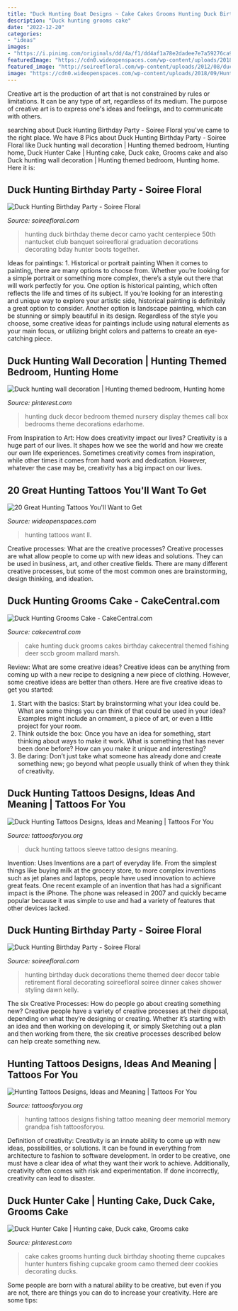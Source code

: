 ```yaml
---
title: "Duck Hunting Boat Designs ~ Cake Cakes Grooms Hunting Duck Birthday Shooting Theme Cupcakes Hunter Hunters Fishing Cupcake Groom Camo Themed Deer Cookies Decorating Ducks"
description: "Duck hunting grooms cake"
date: "2022-12-20"
categories:
- "ideas"
images:
- "https://i.pinimg.com/originals/dd/4a/f1/dd4af1a78e2dadee7e7a59276ca96ece.jpg"
featuredImage: "https://cdn0.wideopenspaces.com/wp-content/uploads/2018/09/Hunt21.jpg"
featured_image: "http://soireefloral.com/wp-content/uploads/2012/08/duckroom1.jpg"
image: "https://cdn0.wideopenspaces.com/wp-content/uploads/2018/09/Hunt21.jpg"
---
```



Creative art is the production of art that is not constrained by rules or limitations. It can be any type of art, regardless of its medium. The purpose of creative art is to express one's ideas and feelings, and to communicate with others.

	

		
searching about Duck Hunting Birthday Party - Soiree Floral you've came to the right place. We have 8 Pics about Duck Hunting Birthday Party - Soiree Floral like Duck hunting wall decoration | Hunting themed bedroom, Hunting home, Duck Hunter Cake | Hunting cake, Duck cake, Grooms cake and also Duck hunting wall decoration | Hunting themed bedroom, Hunting home. Here it is:
		
    
## Duck Hunting Birthday Party - Soiree Floral

<img loading=lazy src="http://soireefloral.com/wp-content/uploads/2012/08/duckcoats1.jpg" onerror="this.onerror=null;this.src='https://tse3.mm.bing.net/th?id=OIP.cHqfm3sABZPbAwKVKg04QQHaJ4&amp;pid=15.1';" alt="Duck Hunting Birthday Party - Soiree Floral">

_Source: soireefloral.com_

>hunting duck birthday theme decor camo yacht centerpiece 50th nantucket club banquet soireefloral graduation decorations decorating bday hunter boots together. 

	

Ideas for paintings: 1. Historical or portrait painting
When it comes to painting, there are many options to choose from. Whether you’re looking for a simple portrait or something more complex, there’s a style out there that will work perfectly for you. One option is historical painting, which often reflects the life and times of its subject. If you’re looking for an interesting and unique way to explore your artistic side, historical painting is definitely a great option to consider. Another option is landscape painting, which can be stunning or simply beautiful in its design. Regardless of the style you choose, some creative ideas for paintings include using natural elements as your main focus, or utilizing bright colors and patterns to create an eye-catching piece.

    
## Duck Hunting Wall Decoration | Hunting Themed Bedroom, Hunting Home

<img loading=lazy src="https://i.pinimg.com/originals/f5/a9/ed/f5a9ed72c8ba654a6c5e7c50c729a48b.jpg" onerror="this.onerror=null;this.src='https://tse4.mm.bing.net/th?id=OIP.LxvJh8SnGs8eNdmDLB4RHQHaJ3&amp;pid=15.1';" alt="Duck hunting wall decoration | Hunting themed bedroom, Hunting home">

_Source: pinterest.com_

>hunting duck decor bedroom themed nursery display themes call box bedrooms theme decorations edarhome. 

	

From Inspiration to Art: How does creativity impact our lives?
Creativity is a huge part of our lives. It shapes how we see the world and how we create our own life experiences. Sometimes creativity comes from inspiration, while other times it comes from hard work and dedication. However, whatever the case may be, creativity has a big impact on our lives.

    
## 20 Great Hunting Tattoos You&#039;ll Want To Get

<img loading=lazy src="https://cdn0.wideopenspaces.com/wp-content/uploads/2018/09/Hunt21.jpg" onerror="this.onerror=null;this.src='https://tse3.mm.bing.net/th?id=OIP.mX_PwB8GanXoQ-H11K3C6QHaHa&amp;pid=15.1';" alt="20 Great Hunting Tattoos You&#039;ll Want to Get">

_Source: wideopenspaces.com_

>hunting tattoos want ll. 

	

Creative processes: What are the creative processes?
Creative processes are what allow people to come up with new ideas and solutions. They can be used in business, art, and other creative fields. There are many different creative processes, but some of the most common ones are brainstorming, design thinking, and ideation.

    
## Duck Hunting Grooms Cake - CakeCentral.com

<img loading=lazy src="https://cdn001.cakecentral.com/gallery/2015/03/900_867873Uea2_duck-hunting-grooms-cake.jpg" onerror="this.onerror=null;this.src='https://tse4.mm.bing.net/th?id=OIP.K7VxKAdRhVuO1AVEO_260QHaGB&amp;pid=15.1';" alt="Duck Hunting Grooms Cake - CakeCentral.com">

_Source: cakecentral.com_

>cake hunting duck grooms cakes birthday cakecentral themed fishing deer sccb groom mallard marsh. 

	

Review: What are some creative ideas?
Creative ideas can be anything from coming up with a new recipe to designing a new piece of clothing. However, some creative ideas are better than others. Here are five creative ideas to get you started: 
1. Start with the basics: Start by brainstorming what your idea could be. What are some things you can think of that could be used in your idea? Examples might include an ornament, a piece of art, or even a little project for your room. 
2. Think outside the box: Once you have an idea for something, start thinking about ways to make it work. What is something that has never been done before? How can you make it unique and interesting? 
3. Be daring: Don’t just take what someone has already done and create something new; go beyond what people usually think of when they think of creativity.

    
## Duck Hunting Tattoos Designs, Ideas And Meaning | Tattoos For You

<img loading=lazy src="http://www.tattoosforyou.org/wp-content/uploads/2016/02/Duck-Hunting-Sleeve-Tattoos-224x300.jpg" onerror="this.onerror=null;this.src='https://tse3.mm.bing.net/th?id=OIP.M4-QkXJd-RWuNfD1znz2FwAAAA&amp;pid=15.1';" alt="Duck Hunting Tattoos Designs, Ideas and Meaning | Tattoos For You">

_Source: tattoosforyou.org_

>duck hunting tattoos sleeve tattoo designs meaning. 

	

Invention: Uses
Inventions are a part of everyday life. From the simplest things like buying milk at the grocery store, to more complex inventions such as jet planes and laptops, people have used innovation to achieve great feats. 
One recent example of an invention that has had a significant impact is the iPhone. The phone was released in 2007 and quickly became popular because it was simple to use and had a variety of features that other devices lacked.

    
## Duck Hunting Birthday Party - Soiree Floral

<img loading=lazy src="http://soireefloral.com/wp-content/uploads/2012/08/duckroom1.jpg" onerror="this.onerror=null;this.src='https://tse2.mm.bing.net/th?id=OIP.iovqAAhYOaDOS3sXeP8JIwHaFj&amp;pid=15.1';" alt="Duck Hunting Birthday Party - Soiree Floral">

_Source: soireefloral.com_

>hunting birthday duck decorations theme themed deer decor table retirement floral decorating soireefloral soiree dinner cakes shower styling dawn kelly. 

	

The six Creative Processes: How do people go about creating something new?
Creative people have a variety of creative processes at their disposal, depending on what they’re designing or creating. Whether it’s starting with an idea and then working on developing it, or simply Sketching out a plan and then working from there, the six creative processes described below can help create something new.

    
## Hunting Tattoos Designs, Ideas And Meaning | Tattoos For You

<img loading=lazy src="https://www.tattoosforyou.org/wp-content/uploads/2013/11/Hunting-Tattoos-Designs.jpg" onerror="this.onerror=null;this.src='https://tse4.mm.bing.net/th?id=OIP.rYc7TZX2fHIccl7t5y7-EwHaFj&amp;pid=15.1';" alt="Hunting Tattoos Designs, Ideas and Meaning | Tattoos For You">

_Source: tattoosforyou.org_

>hunting tattoos designs fishing tattoo meaning deer memorial memory grandpa fish tattoosforyou. 

	

Definition of creativity:
Creativity is an innate ability to come up with new ideas, possibilities, or solutions. It can be found in everything from architecture to fashion to software development. In order to be creative, one must have a clear idea of what they want their work to achieve. Additionally, creativity often comes with risk and experimentation. If done incorrectly, creativity can lead to disaster.

    
## Duck Hunter Cake | Hunting Cake, Duck Cake, Grooms Cake

<img loading=lazy src="https://i.pinimg.com/originals/dd/4a/f1/dd4af1a78e2dadee7e7a59276ca96ece.jpg" onerror="this.onerror=null;this.src='https://tse1.mm.bing.net/th?id=OIP.VVXchBtZwu6zeqsDF5D40gHaLH&amp;pid=15.1';" alt="Duck Hunter Cake | Hunting cake, Duck cake, Grooms cake">

_Source: pinterest.com_

>cake cakes grooms hunting duck birthday shooting theme cupcakes hunter hunters fishing cupcake groom camo themed deer cookies decorating ducks. 

	

Some people are born with a natural ability to be creative, but even if you are not, there are things you can do to increase your creativity. Here are some tips:

